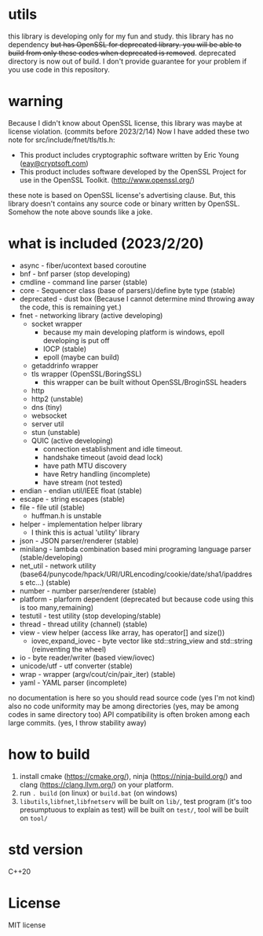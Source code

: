 # utils
this library is developing only for my fun and study.
this library has no dependency ~~but has OpenSSL for deprecated library.
you will be able to build from only these codes when deprecated is removed~~.
deprecated directory is now out of build.
I don't provide guarantee for your problem if you use code in this repository.

# warning
Because I didn't know about OpenSSL license, this library was maybe at license violation. (commits before 2023/2/14)
Now I have added these two note for src/include/fnet/tls/tls.h:
+ This product includes cryptographic software written by Eric Young (eay@cryptsoft.com)
+ This product includes software developed by the OpenSSL Project for use in the OpenSSL Toolkit. (http://www.openssl.org/)

these note is based on OpenSSL license's advertising clause.
But, this library doesn't contains any source code or binary written by OpenSSL.
Somehow the note above sounds like a joke.


# what is included (2023/2/20)
+ async - fiber/ucontext based coroutine
+ bnf - bnf parser (stop developing)
+ cmdline - command line parser (stable)
+ core - Sequencer class (base of parsers)/define byte type (stable)
+ deprecated - dust box (Because I cannot determine mind throwing away the code, this is remaining yet.)
+ fnet - networking library (active developing)
  + socket wrapper
    + because my main developing platform is windows, epoll developing is put off
    + IOCP (stable)
    + epoll (maybe can build)  
  + getaddrinfo wrapper
  + tls wrapper (OpenSSL/BoringSSL)
    + this wrapper can be built without OpenSSL/BroginSSL headers
  + http
  + http2 (unstable)
  + dns (tiny)
  + websocket
  + server util
  + stun (unstable)
  + QUIC (active developing)
    + connection establishment and idle timeout.
    + handshake timeout (avoid dead lock)
    + have path MTU discovery
    + have Retry handling (incomplete)
    + have stream (not tested)
+ endian - endian util/IEEE float (stable)
+ escape - string escapes (stable)
+ file - file util (stable)
  + huffman.h is unstable
+ helper - implementation helper library
  + I think this is actual 'utility' library
+ json - JSON parser/renderer (stable)
+ minilang - lambda combination based mini programing language parser (stable/developing)
+ net_util - network utility (base64/punycode/hpack/URI/URLencoding/cookie/date/sha1/ipaddress etc...) (stable)
+ number - number parser/renderer (stable)
+ platform - plarform dependent (deprecated but because code using this is too many,remaining)
+ testutil - test utility (stop developing/stable)
+ thread - thread utility (channel) (stable)
+ view - view helper (access like array, has operator[] and size())
  + iovec,expand_iovec - byte vector like std::string_view and std::string (reinventing the wheel)
+ io - byte reader/writer (based view/iovec)
+ unicode/utf - utf converter (stable)
+ wrap - wrapper (argv/cout/cin/pair_iter) (stable)
+ yaml - YAML parser (incomplete)

no documentation is here so you should read source code (yes I'm not kind)
also no code uniformity may be among directories (yes, may be among codes in same directory too)
API compatibility is often broken among each large commits. (yes, I throw stability away)

# how to build
1. install cmake (https://cmake.org/), ninja (https://ninja-build.org/) and clang (https://clang.llvm.org/) on your platform.
2. run `. build` (on linux) or `build.bat` (on windows)
3. `libutils`,`libfnet`,`libfnetserv` will be built on `lib/`, test program (it's too presumptuous to explain as test) will be built on `test/`, tool will be built on `tool/`

# std version
C++20

# License

MIT license
